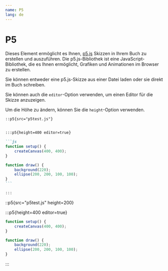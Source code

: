 ```yaml
---
name: P5
lang: de
---
```


# P5

Dieses Element ermöglicht es Ihnen, [p5.js](https://p5js.org/) Skizzen in Ihrem Buch zu erstellen und auszuführen. Die p5.js-Bibliothek ist eine JavaScript-Bibliothek, die es Ihnen ermöglicht, Grafiken und Animationen im Browser zu erstellen.

Sie können entweder eine p5.js-Skizze aus einer Datei laden oder sie direkt im Buch schreiben.

Sie können auch die `editor`-Option verwenden, um einen Editor für die Skizze anzuzeigen.

Um die Höhe zu ändern, können Sie die `height`-Option verwenden.

````md
::p5{src="p5test.js"}


:::p5{height=400 editor=true}

```js
function setup() {
    createCanvas(400, 400);
}

function draw() {
    background(220);
    ellipse(200, 200, 100, 100);
}
```

:::
````

::p5{src="p5test.js" height=200}


:::p5{height=400 editor=true}

```js
function setup() {
    createCanvas(400, 400);
}

function draw() {
    background(220);
    ellipse(200, 200, 100, 100);
}
```

:::